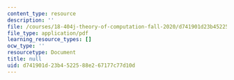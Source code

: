 ```yaml
---
content_type: resource
description: ''
file: /courses/18-404j-theory-of-computation-fall-2020/d741901d23b4522588e267177c77d10d_MIT18_404f20_lec2.pdf
file_type: application/pdf
learning_resource_types: []
ocw_type: ''
resourcetype: Document
title: null
uid: d741901d-23b4-5225-88e2-67177c77d10d
---
```


